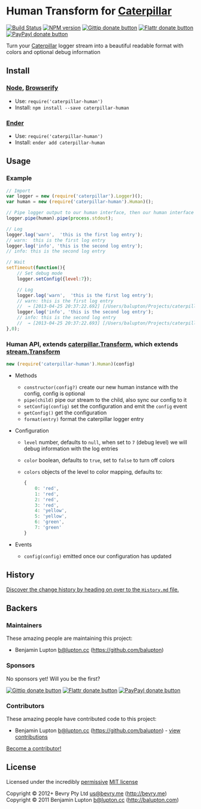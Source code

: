 
<!-- TITLE/ -->

# Human Transform for [Caterpillar](https://github.com/bevry/caterpillar)

<!-- /TITLE -->


<!-- BADGES/ -->

[![Build Status](http://img.shields.io/travis-ci/bevry/caterpillar-human.png?branch=master)](http://travis-ci.org/bevry/caterpillar-human "Check this project's build status on TravisCI")
[![NPM version](https://badge.fury.io/js/caterpillar-human.png)](https://npmjs.org/package/caterpillar-human "View this project on NPM")
[![Gittip donate button](http://img.shields.io/gittip/bevry.png)](https://www.gittip.com/bevry/ "Donate weekly to this project using Gittip")
[![Flattr donate button](https://raw.github.com/balupton/flattr-buttons/master/badge-89x18.gif)](http://flattr.com/thing/344188/balupton-on-Flattr "Donate monthly to this project using Flattr")
[![PayPayl donate button](https://www.paypalobjects.com/en_AU/i/btn/btn_donate_SM.gif)](https://www.paypal.com/cgi-bin/webscr?cmd=_s-xclick&hosted_button_id=QB8GQPZAH84N6 "Donate once-off to this project using Paypal")

<!-- /BADGES -->


<!-- DESCRIPTION/ -->

Turn your [Caterpillar](https://github.com/bevry/caterpillar) logger stream into a beautiful readable format with colors and optional debug information

<!-- /DESCRIPTION -->


<!-- INSTALL/ -->

## Install

### [Node](http://nodejs.org/), [Browserify](http://browserify.org/)
- Use: `require('caterpillar-human')`
- Install: `npm install --save caterpillar-human`

### [Ender](http://ender.jit.su/)
- Use: `require('caterpillar-human')`
- Install: `ender add caterpillar-human`

<!-- /INSTALL -->


## Usage

### Example

``` javascript
// Import
var logger = new (require('caterpillar').Logger)();
var human = new (require('caterpillar-human').Human)();

// Pipe logger output to our human interface, then our human interface output to stdout
logger.pipe(human).pipe(process.stdout);

// Log
logger.log('warn',  'this is the first log entry');
// warn:  this is the first log entry
logger.log('info', 'this is the second log entry');
// info: this is the second log entry

// Wait
setTimeout(function(){
	// Set debug mode
	logger.setConfig({level:7});

	// Log
	logger.log('warn',  'this is the first log entry');
	// warn: this is the first log entry
	//	→ [2013-04-25 20:37:22.692] [/Users/balupton/Projects/caterpillar-human/example.js:20] [null._onTimeout]
	logger.log('info', 'this is the second log entry');
	// info: this is the second log entry
	//	→ [2013-04-25 20:37:22.693] [/Users/balupton/Projects/caterpillar-human/example.js:22] [null._onTimeout]
},0);
```

### Human API, extends [caterpillar.Transform](https://github.com/bevry/caterpillar), which extends [stream.Transform](http://nodejs.org/api/stream.html#stream_class_stream_transform)

``` javascript
new (require('caterpillar-human').Human)(config)
```

- Methods
	- `constructor(config?)` create our new human instance with the config, config is optional
	- `pipe(child)` pipe our stream to the child, also sync our config to it
	- `setConfig(config)` set the configuration and emit the `config` event
	- `getConfig()` get the configuration
	- `format(entry)` format the caterpillar logger entry
- Configuration
	- `level` number, defaults to `null`, when set to `7` (debug level) we will debug information with the log entries
	- `color` boolean, defaults to `true`, set to `false` to turn off colors
	- `colors` objects of the level to color mapping, defaults to:
		
		``` javascript
		{
			0: 'red',
			1: 'red',
			2: 'red',
			3: 'red',
			4: 'yellow',
			5: 'yellow',
			6: 'green',
			7: 'green'
		}
		```

- Events
	- `config(config)` emitted once our configuration has updated


<!-- HISTORY/ -->

## History
[Discover the change history by heading on over to the `History.md` file.](https://github.com/bevry/caterpillar-human/blob/master/History.md#files)

<!-- /HISTORY -->


<!-- BACKERS/ -->

## Backers

### Maintainers

These amazing people are maintaining this project:

- Benjamin Lupton <b@lupton.cc> (https://github.com/balupton)

### Sponsors

No sponsors yet! Will you be the first?

[![Gittip donate button](http://img.shields.io/gittip/bevry.png)](https://www.gittip.com/bevry/ "Donate weekly to this project using Gittip")
[![Flattr donate button](https://raw.github.com/balupton/flattr-buttons/master/badge-89x18.gif)](http://flattr.com/thing/344188/balupton-on-Flattr "Donate monthly to this project using Flattr")
[![PayPayl donate button](https://www.paypalobjects.com/en_AU/i/btn/btn_donate_SM.gif)](https://www.paypal.com/cgi-bin/webscr?cmd=_s-xclick&hosted_button_id=QB8GQPZAH84N6 "Donate once-off to this project using Paypal")

### Contributors

These amazing people have contributed code to this project:

- Benjamin Lupton <b@lupton.cc> (https://github.com/balupton) - [view contributions](https://github.com/bevry/caterpillar-human/commits?author=balupton)

[Become a contributor!](https://github.com/bevry/caterpillar-human/blob/master/Contributing.md#files)

<!-- /BACKERS -->


<!-- LICENSE/ -->

## License

Licensed under the incredibly [permissive](http://en.wikipedia.org/wiki/Permissive_free_software_licence) [MIT license](http://creativecommons.org/licenses/MIT/)

Copyright &copy; 2012+ Bevry Pty Ltd <us@bevry.me> (http://bevry.me)
<br/>Copyright &copy; 2011 Benjamin Lupton <b@lupton.cc> (http://balupton.com)

<!-- /LICENSE -->


